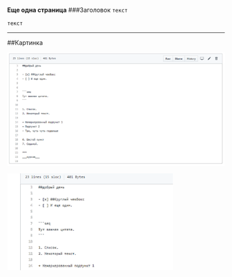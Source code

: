 **Еще одна страница**
###Заголовок
`текст`

```
текст
```
***
##Картинка




![](katalogkartinka/file123.png)


![](katalogkartinka/file234.png)

